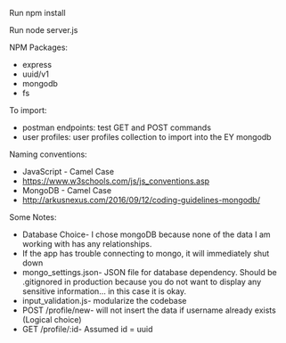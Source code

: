 Run npm install

Run node server.js

NPM Packages:
- express
- uuid/v1
- mongodb
- fs

To import:
- postman endpoints: test GET and POST commands
- user profiles: user profiles collection to import into the EY mongodb 

Naming conventions:
- JavaScript - Camel Case
- https://www.w3schools.com/js/js_conventions.asp
- MongoDB - Camel Case
- http://arkusnexus.com/2016/09/12/coding-guidelines-mongodb/

Some Notes: 
- Database Choice- I chose mongoDB because none of the data I am working with has any relationships.
- If the app has trouble connecting to mongo, it will immediately shut down
- mongo_settings.json- JSON file for database dependency. Should be .gitignored in production because you do not want to display any sensitive information... in this case it is okay.
- input_validation.js- modularize the codebase
- POST /profile/new- will not insert the data if username already exists (Logical choice)
- GET /profile/:id- Assumed id = uuid
